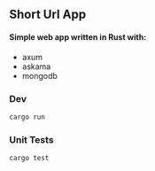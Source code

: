 ## Short Url App
#### Simple web app written in Rust with:
- axum
- askama
- mongodb

### Dev
```bash
cargo run
```

### Unit Tests
```bash
cargo test
```